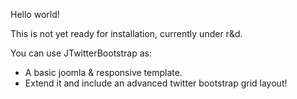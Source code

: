 Hello world!

This is not yet ready for installation, currently under r&amp;d.

You can use JTwitterBootstrap as:
 - A basic joomla & responsive template.
 - Extend it and include an advanced twitter bootstrap grid layout!